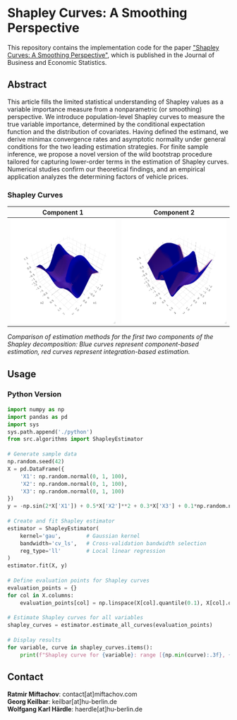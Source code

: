# Shapley Curves: A Smoothing Perspective

This repository contains the implementation code for the paper ["Shapley Curves: A Smoothing Perspective"](https://www.tandfonline.com/doi/full/10.1080/07350015.2024.2365781), which is published in the Journal of Business and Economic Statistics.

## Abstract

This article fills the limited statistical understanding of Shapley values as a variable importance measure from a nonparametric (or smoothing) perspective. We introduce population-level Shapley curves to measure the true variable importance, determined by the conditional expectation function and the distribution of covariates. Having defined the estimand, we derive minimax convergence rates and asymptotic normality under general conditions for the two leading estimation strategies. For finite sample inference, we propose a novel version of the wild bootstrap procedure tailored for capturing lower-order terms in the estimation of Shapley curves. Numerical studies confirm our theoretical findings, and an empirical application analyzes the determining factors of vehicle prices.


### Shapley Curves

<div align="center">

| Component 1 | Component 2 |
|-------------|-------------|
| ![Component 1](R/visualization/surface_plots/comp1.png) | ![Component 2](R/visualization/surface_plots/comp2.png) |

</div>

*Comparison of estimation methods for the first two components of the Shapley decomposition: Blue curves represent component-based estimation, red curves represent integration-based estimation.*



## Usage


### Python Version  
```python
import numpy as np
import pandas as pd
import sys
sys.path.append('./python')
from src.algorithms import ShapleyEstimator

# Generate sample data
np.random.seed(42)
X = pd.DataFrame({
    'X1': np.random.normal(0, 1, 100),
    'X2': np.random.normal(0, 1, 100), 
    'X3': np.random.normal(0, 1, 100)
})
y = -np.sin(2*X['X1']) + 0.5*X['X2']**2 + 0.3*X['X3'] + 0.1*np.random.normal(0, 1, 100)

# Create and fit Shapley estimator
estimator = ShapleyEstimator(
    kernel='gau',        # Gaussian kernel
    bandwidth='cv_ls',   # Cross-validation bandwidth selection
    reg_type='ll'        # Local linear regression
)
estimator.fit(X, y)

# Define evaluation points for Shapley curves
evaluation_points = {}
for col in X.columns:
    evaluation_points[col] = np.linspace(X[col].quantile(0.1), X[col].quantile(0.9), 20)

# Estimate Shapley curves for all variables
shapley_curves = estimator.estimate_all_curves(evaluation_points)

# Display results
for variable, curve in shapley_curves.items():
    print(f"Shapley curve for {variable}: range [{np.min(curve):.3f}, {np.max(curve):.3f}]")
```

## Contact

**Ratmir Miftachov**: contact[at]miftachov.com  
**Georg Keilbar**: keilbar[at]hu-berlin.de  
**Wolfgang Karl Härdle**: haerdle[at]hu-berlin.de 